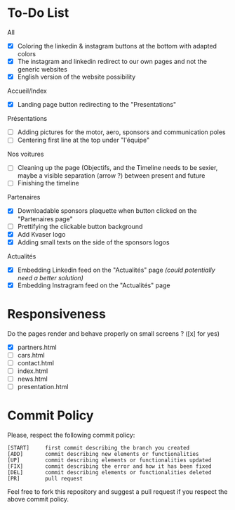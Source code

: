# To-Do List

All

- [x] Coloring the linkedin & instagram buttons at the bottom with adapted colors
- [x] The instagram and linkedin redirect to our own pages and not the generic websites
- [x] English version of the website possibility

Accueil/Index

- [x] Landing page button redirecting to the "Presentations"

Présentations

- [ ] Adding pictures for the motor, aero, sponsors and communication poles
- [ ] Centering first line at the top under "l'équipe"

Nos voitures

- [ ] Cleaning up the page (Objectifs, and the Timeline needs to be sexier, maybe a visible separation (arrow ?) between present and future
- [ ] Finishing the timeline

Partenaires

- [x] Downloadable sponsors plaquette when button clicked on the "Partenaires page"
- [ ] Prettifying the clickable button background
- [x] Add Kvaser logo
- [x] Adding small texts on the side of the sponsors logos

Actualités

- [x] Embedding Linkedin feed on the "Actualités" page _(could potentially need a better solution)_
- [x] Embedding Instragram feed on the "Actualités" page

# Responsiveness

Do the pages render and behave properly on small screens ? ([x] for yes)

- [x] partners.html
- [ ] cars.html
- [ ] contact.html
- [ ] index.html
- [ ] news.html
- [ ] presentation.html

# Commit Policy

Please, respect the following commit policy:

```
[START]     first commit describing the branch you created
[ADD]       commit describing new elements or functionalities
[UP]        commit describing elements or functionalities updated
[FIX]       commit describing the error and how it has been fixed
[DEL]       commit describing elements or functionalities deleted
[PR]        pull request
```

Feel free to fork this repository and suggest a pull request if you respect the above commit policy.
